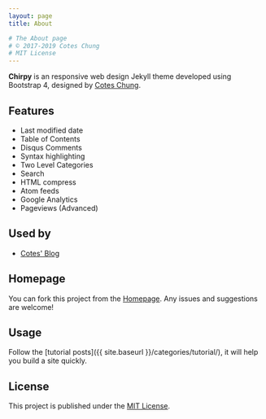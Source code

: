 ```yaml
---
layout: page
title: About

# The About page
# © 2017-2019 Cotes Chung
# MIT License
---
```


**Chirpy** is an responsive web design Jekyll theme developed using Bootstrap 4, designed by [Cotes Chung](https://github.com/cotes2020).

## Features

* Last modified date
* Table of Contents
* Disqus Comments
* Syntax highlighting
* Two Level Categories
* Search
* HTML compress
* Atom feeds
* Google Analytics
* Pageviews (Advanced)


## Used by

* [Cotes' Blog](https://blog.cotes.info)

## Homepage

You can fork this project from the [Homepage](https://github.com/cotes2020/jekyll-theme-chirpy/). Any issues and suggestions are welcome!

## Usage

Follow the [tutorial posts]({{ site.baseurl }}/categories/tutorial/), it will help you build a site quickly.

## License

This project is published under the [MIT License](https://github.com/cotes2020/cotes-blog/blob/master/LICENSE).